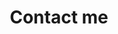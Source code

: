 ---
layout: contact
title: Contact me
permalink: '/contact-me'
description: 'I love to chat!! Shoot me a message... or an email... or a letter... or a pigeon... smoke signal?'
image: assets/images/SE_img4.jpg
in_nav_menu: true
show_tile: true
tile_num: 4
---